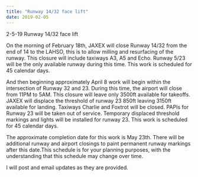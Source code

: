 ```yaml
---
title: "Runway 14/32 face lift"
date: 2019-02-05
---
```


2-5-19 Runway 14/32 face lift

On the morning of February 18th, JAXEX will close Runway 14/32 from the end of 14 to the LAHSO, this is to allow milling and resurfacing of the runway. This closure will include taxiways A3, A5 and Echo.   Runway 5/23 will be the only available runway during this time.  This work is scheduled for 45 calendar days. 

And then beginning approximately April 8 work will begin within the intersection of Runway 32 and 23. During this time, the airport will close from 11PM to 5AM. This closure will leave only 3500ft available for takeoffs.    JAXEX will displace the threshold of runway 23 850ft leaving 3150ft available for landing. Taxiways Charlie and Foxtrot will be closed. PAPIs for Runway 23 will be taken out of service. Temporary displaced threshold markings and lights will be installed for runway 23.  This work is scheduled for 45 calendar days.  

The approximate completion date for this work is May 23th. There will be additional runway and airport closings to paint permanent runway markings after this date.This schedule is for your planning purposes, with the understanding that this schedule may change over time. 

I will post and email updates as they are provided.